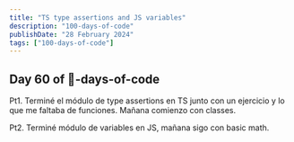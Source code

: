 ```yaml
---
title: "TS type assertions and JS variables"
description: "100-days-of-code"
publishDate: "28 February 2024"
tags: ["100-days-of-code"]
---
```


## Day 60 of 💯-days-of-code

Pt1. Terminé el módulo de type assertions en TS junto con un ejercicio y lo que me faltaba de funciones. Mañana comienzo con classes.

Pt2. Terminé módulo de variables en JS, mañana sigo con basic math.

